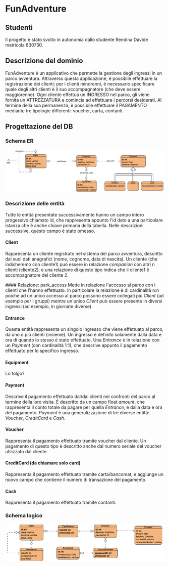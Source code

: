 # FunAdventure

## Studenti
Il progetto è stato svolto in autonomia dallo studente Rendina Davide matricola 830730.

## Descrizione del dominio
FunAdventure è un applicativo che permette la gestione degli ingressi in un parco avventura. Attraverso questa applicazione, è possibile effettuare la registrazione dei clienti; per i clienti minorenni, è necessario specificare quale degli altri clienti è il suo accompagnatore (che deve essere maggiorenne). Ogni cliente effettua un INGRESSO nel parco, gli viene fornita un ATTREZZATURA e comincia ad effettuare i percorsi desiderati. Al termine della sua permanenza, è possibile effettuare il PAGAMENTO mediante tre tipologie differenti: voucher, carta, contanti.

## Progettazione del DB

### Schema ER

![](img/schemaER.png)

### Descrizione delle entità

Tutte le entità presentate successivamente hanno un campo intero progessivo chiamato id, che rappresenta appunto l'id dato a una particolare istanza che è anche chiave primaria della tabella. Nelle descrizioni successive, questo campo è stato omesso.

#### Client
Rappresenta un cliente registrato nel sistema del parco avventura, descritto dai suoi dati anagrafici (nome, cognome, data di nascita). Un cliente (che indicheremo con cliente1) può essere in relazione *companion* con altri n clienti (cliente2), e una relazione di questo tipo indica che il cliente1 è accompagnatore del cliente 2.

#### Relazione: park_access
Mette in relazione l'accesso al parco con i clienti che l'hanno effettuato. In particolare la relazione è di cardinalità n:n poichè ad un unico accesso al parco possono essere collegati più *Client* (ad esempio per i gruppi) mentre un'unico *Client* può essere presente in diversi ingressi (ad esempio, in giornate diverse).

#### Entrance
Questa entità rappresenta un singolo ingresso che viene effettuato al parco, da uno o più clienti (insieme). Un ingresso è definito solamente dalla data e ora di quando lo stesso è stato effettuato. Una *Entrance* è in relazione con un *Payment* (con cardinalità 1:1), che descrive appunto il pagamento effettuato per lo specifico ingresso.

#### Equipment
Lo tolgo?

#### Payment
Descrive il pagamento effettuato dal/dai clienti nei confronti del parco al termine della loro visita. È descritto da un campo float *amount*, che rappresenta il conto totale da pagare per quella *Entrance*, e dalla data e ora del pagamento. *Payment* è una generalizzazione di tre diverse entità: *Voucher*, *CreditCard* e *Cash*.

#### Voucher
Rappresenta il pagamento effettuato tramite voucher dal cliente. Un pagamento di questo tipo è descritto anche dal numero seriale del voucher utilizzato dal cliente.

#### CreditCard (da chiamare solo card)
Rappresenta il pagamento effettuato tramite carta/bancomat, e aggiunge un nuovo campo che contiene il numero di transazione del pagamento.

#### Cash
Rappresenta il pagamento effettuato tramite contanti.


### Schema logico
![](img/modelloLogico.png)
